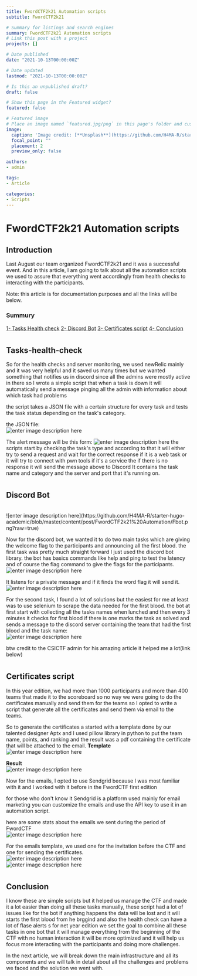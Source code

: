 ```yaml
---
title: FwordCTF2k21 Automation scripts
subtitle: FwordCTF2k21

# Summary for listings and search engines
summary: FwordCTF2k21 Automation scripts
# Link this post with a project
projects: []

# Date published
date: "2021-10-13T00:00:00Z"

# Date updated
lastmod: "2021-10-13T00:00:00Z"

# Is this an unpublished draft?
draft: false

# Show this page in the Featured widget?
featured: false

# Featured image
# Place an image named `featured.jpg/png` in this page's folder and customize its options here.
image:
  caption: 'Image credit: [**Unsplash**](https://github.com/H4MA-R/starter-hugo-academic/blob/master/content/post/FwordCTF2k21%20Automation/162443729_121061223368199_7099046546114959220_n.png?raw=true)'
  focal_point: ""
  placement: 2
  preview_only: false

authors:
- admin

tags:
- Article

categories:
- Scripts
---
```


# FwordCTF2k21 Automation scripts
  

## Introduction
Last August our team organized FwordCTF2k21 and it was a successful event. And in this article, I am going to talk about all the automation scripts we used to assure that everything went accordingly from health checks to interacting with the participants.

Note: this article is for documentation purposes and all the links will be below.


### Summury

[1- Tasks Health check](##1)
[2- Discord Bot](##2)
[3- Certificates script](##3)
[4- Conclusion](##4)

# <a name="1"></a> 
## Tasks-health-check
So for the health checks and server monitoring, we used newRelic mainly and it was very helpful and it saved us many times but we wanted something that notifies us in discord since all the admins were mostly active in there so I wrote a simple script that when a task is down it will automatically send a message pinging all the admin with information about which task had problems

the script takes a JSON file with a certain structure for every task and tests the task status depending on the task's category.

the JSON file:
<br/>
![enter image description here](https://github.com/H4MA-R/starter-hugo-academic/blob/master/content/post/FwordCTF2k21%20Automation/Untitled.png?raw=true)

The alert message will be this form:
![enter image description here](https://github.com/H4MA-R/starter-hugo-academic/blob/master/content/post/FwordCTF2k21%20Automation/1.png?raw=true)
the scripts start by checking the task's type and according to that it will either try to send a request and wait for the correct response if it is a web task or it will try to connect with pwn tools if it's a service the if there is no response it will send the message above to Discord It contains the task name and category and the server and port that it's running on.

# <a name="2"></a> 
## Discord Bot
<br/>
![enter image description here](https://github.com/H4MA-R/starter-hugo-academic/blob/master/content/post/FwordCTF2k21%20Automation/Fbot.png?raw=true)

Now for the discord bot, we wanted it to do two main tasks which are giving the welcome flag to the participants and announcing all the first blood. the first task was pretty much straight forward I just used the discord bot library. the bot has basics commands like help and ping to test the latency and of course the flag command to give the flags for the participants.
<br/>
![enter image description here](https://github.com/H4MA-R/starter-hugo-academic/blob/master/content/post/FwordCTF2k21%20Automation/flag1.png?raw=true)

It listens for a private message and if it finds the word flag it will send it.
<br/>
![enter image description here](https://github.com/H4MA-R/starter-hugo-academic/blob/master/content/post/FwordCTF2k21%20Automation/flag2.png?raw=true)

For the second task, I found a lot of solutions but the easiest for me at least was to use selenium to scrape the data needed for the first blood. the bot at first start with collecting all the tasks names when lunched and then every 3 minutes it checks for first blood if there is one marks the task as solved and sends a message to the discord server containing the team that had the first blood and the task name:
<br/>
![enter image description here](https://github.com/H4MA-R/starter-hugo-academic/blob/master/content/post/FwordCTF2k21%20Automation/firstblood.png?raw=true)

btw credit to the CSICTF admin for his amazing article it helped me a lot(link below)
# <a name="3"></a> 
## Certificates script
In this year edition, we had more than 1000 participants and more than 400 teams that made it to the scoreboard so no way we were going to do the certificates manually and send them for the teams so I opted to write a script that generate all the certificates and send them via email to the teams.

So to generate the certificates a started with a template done by our talented designer Aptx and I used pillow library in python to put the team name, points, and ranking and the result was a pdf containing the certificate that will be attached to the email.
**Template**
<br/>
![enter image description here](https://github.com/H4MA-R/starter-hugo-academic/blob/master/content/post/FwordCTF2k21%20Automation/cet1.png?raw=true)

**Result**
<br/>
![enter image description here](https://github.com/H4MA-R/starter-hugo-academic/blob/master/content/post/FwordCTF2k21%20Automation/cert2.png?raw=true)

Now for the emails, I opted to use Sendgrid because I was most familiar with it and I worked with it before in the FwordCTF first edition

for those who don't know it Sendgrid is a platform used mainly for email marketing you can customize the emails and use the API key to use it in an automation script.

here are some stats about the emails we sent during the period of FwordCTF
<br/>
![enter image description here](https://github.com/H4MA-R/starter-hugo-academic/blob/master/content/post/FwordCTF2k21%20Automation/sendgrid.png?raw=true)

For the emails template, we used one for the invitation before the CTF and one for sending the certificates.
<br/>
![enter image description here](https://github.com/H4MA-R/starter-hugo-academic/blob/master/content/post/FwordCTF2k21%20Automation/mailtemplate.png?raw=true)
<br/>
![enter image description here](https://github.com/H4MA-R/starter-hugo-academic/blob/master/content/post/FwordCTF2k21%20Automation/mail.png?raw=true)
# <a name="4"></a> 
## Conclusion
I know these are simple scripts but it helped us manage the CTF and made it a lot easier than doing all these tasks manually, these script had a lot of issues like for the bot if anything happens the data will be lost and it will starts the first blood from he brggind and also the health check can have a lot of flase alerts s for net year edition we set the goal to combine all these tasks in one bot that it will manage everything from the beginning of the CTF with no human interaction it will be more optimized and it will help us focus more interacting with the participants and doing more challenges.

In the next article, we will break down the main infrastructure and all its components and we will talk in detail about all the challenges and problems we faced and the solution we went with.
